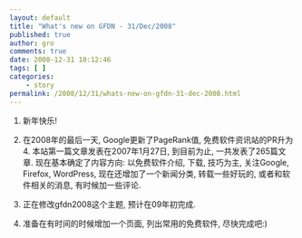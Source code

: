 ```yaml
---
layout: default
title: "What's new on GFDN - 31/Dec/2008"
published: true
author: gro
comments: true
date: 2008-12-31 10:12:46
tags: [ ]
categories:
    - story
permalink: /2008/12/31/whats-new-on-gfdn-31-dec-2008.html
---
```

1. 新年快乐!

2. 在2008年的最后一天, Google更新了PageRank值, 免费软件资讯站的PR升为4. 本站第一篇文章发表在2007年1月27日, 到目前为止, 一共发表了265篇文章. 现在基本确定了内容方向: 以免费软件介绍, 下载, 技巧为主, 关注Google, Firefox, WordPress, 现在还增加了一个新闻分类, 转载一些好玩的, 或者和软件相关的消息, 有时候加一些评论.

3. 正在修改gfdn2008这个主题, 预计在09年初完成.

4. 准备在有时间的时候增加一个页面, 列出常用的免费软件, 尽快完成吧:)